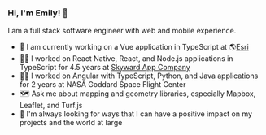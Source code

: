 ### Hi, I'm Emily! 🌻

I am a full stack software engineer with web and mobile experience.

- 💼 I am currently working on a Vue application in TypeScript at 🌎[Esri](https://github.com/Esri)
- 👩‍💻 I worked on React Native, React, and Node.js applications in TypeScript for 4.5 years at [Skyward App Company](https://github.com/SkywardApps)
- 👩‍💻 I worked on Angular with TypeScript, Python, and Java applications for 2 years at NASA Goddard Space Flight Center
- 🗺️ Ask me about mapping and geometry libraries, especially Mapbox, Leaflet, and Turf.js
- 🌱 I'm always looking for ways that I can have a positive impact on my projects and the world at large

<!--
**EmilyRagan/EmilyRagan** is a ✨ _special_ ✨ repository because its `README.md` (this file) appears on your GitHub profile.

Here are some ideas to get you started:

- 🔭 I’m currently working on ...
- 🌱 I’m currently learning ...
- 👯 I’m looking to collaborate on ...
- 🤔 I’m looking for help with ...
- 💬 Ask me about ...
- 📫 How to reach me: ...
- 😄 Pronouns: ...
- ⚡ Fun fact: ...
-->
